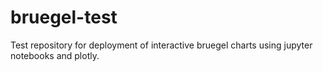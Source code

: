 # bruegel-test
Test repository for deployment of interactive bruegel charts using jupyter notebooks and plotly.
